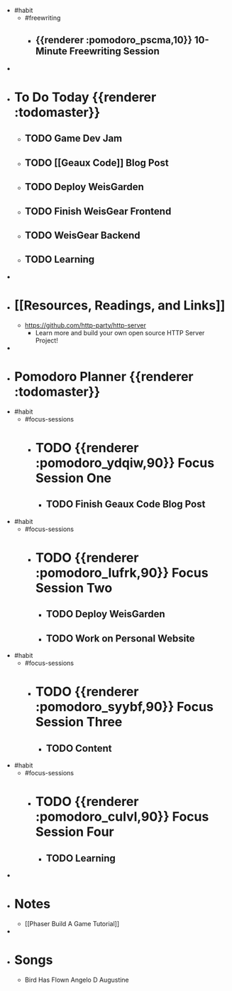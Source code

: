 - #habit
	- #freewriting
		- ## {{renderer :pomodoro_pscma,10}} 10-Minute Freewriting Session
-
- # To Do Today {{renderer :todomaster}}
	- ## TODO Game Dev Jam
	- ## TODO [[Geaux Code]] Blog Post
	- ## TODO Deploy WeisGarden
	- ## TODO Finish WeisGear Frontend
	- ## TODO WeisGear Backend
	- ## TODO Learning
-
- # [[Resources, Readings, and Links]]
	- https://github.com/http-party/http-server
		- Learn more and build your own open source HTTP Server Project!
-
- # Pomodoro Planner {{renderer :todomaster}}
- #habit
	- #focus-sessions
		- # TODO {{renderer :pomodoro_ydqiw,90}} Focus Session One
			- ## TODO Finish Geaux Code Blog Post
- #habit
	- #focus-sessions
		- # TODO {{renderer :pomodoro_lufrk,90}} Focus Session Two
			- ## TODO Deploy WeisGarden
			- ## TODO Work on Personal Website
- #habit
	- #focus-sessions
		- # TODO {{renderer :pomodoro_syybf,90}} Focus Session Three
			- ## TODO Content
- #habit
	- #focus-sessions
		- # TODO {{renderer :pomodoro_culvl,90}} Focus Session Four
			- ## TODO Learning
-
- # Notes
	- [[Phaser Build A Game Tutorial]]
-
- # Songs
	- Bird Has Flown Angelo D Augustine